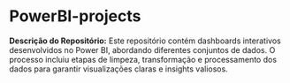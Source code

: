 # PowerBI-projects
**Descrição do Repositório:**    Este repositório contém dashboards interativos desenvolvidos no Power BI, abordando diferentes conjuntos de dados. O processo incluiu etapas de limpeza, transformação e processamento dos dados para garantir visualizações claras e insights valiosos.

